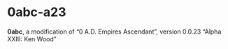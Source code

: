 # 0abc-a23
**0abc**, a modification of “0 A.D. Empires Ascendant”, version 0.0.23 “Alpha XXIII: Ken Wood”
